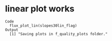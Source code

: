 # linear plot works

    Code
      flux_plot_lin(slopes30lin_flag)
    Output
      [1] "Saving plots in f_quality_plots folder."

